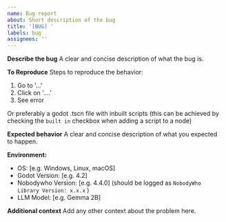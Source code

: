 ```yaml
---
name: Bug report
about: Short description of the bug
title: '[BUG] '
labels: bug
assignees: ''
---
```


**Describe the bug**
A clear and concise description of what the bug is.

**To Reproduce**
Steps to reproduce the behavior:
1. Go to '...'
2. Click on '....'
3. See error

Or preferably a godot .tscn file with inbuilt scripts (this can be achieved by checking the `built in` checkbox when adding a script to a node)

**Expected behavior**
A clear and concise description of what you expected to happen.

**Environment:**
 - OS: [e.g. Windows, Linux, macOS]
 - Godot Version: [e.g. 4.2]
 - Nobodywho Version: [e.g. 4.4.0] (should be logged as `NobodyWho Library Version: x.x.x` )
 - LLM Model: [e.g. Gemma 2B]

**Additional context**
Add any other context about the problem here.